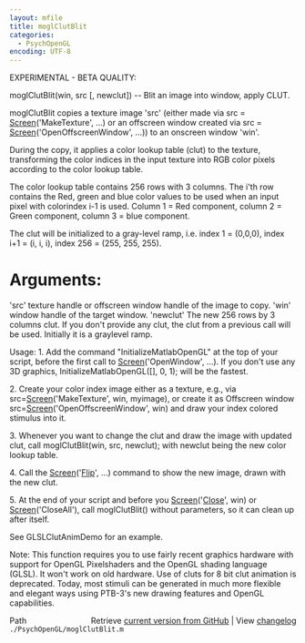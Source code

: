 ```yaml
---
layout: mfile
title: moglClutBlit
categories:
  - PsychOpenGL
encoding: UTF-8
---
```


EXPERIMENTAL - BETA QUALITY:

moglClutBlit(win, src [, newclut]) -- Blit an image into window, apply CLUT.

moglClutBlit copies a texture image 'src' (either made via
src = [Screen](/docs/Screen)('MakeTexture', ...) or an offscreen window created via
src = [Screen](/docs/Screen)('OpenOffscreenWindow', ...)) to an onscreen window 'win'.

During the copy, it applies a color lookup table (clut) to the texture,
transforming the color indices in the input texture into RGB color
pixels according to the color lookup table.

The color lookup table contains 256 rows with 3 columns. The i'th row
contains the Red, green and blue color values to be used when an input
pixel with colorindex i-1 is used. Column 1 = Red component, column 2 =
Green component, column 3 = blue component.

The clut will be initialized to a gray-level ramp, i.e. index 1 =
(0,0,0), index i+1 = (i, i, i), index 256 = (255, 255, 255).

# Arguments:

'src' texture handle or offscreen window handle of the image to copy.
'win' window handle of the target window.
'newclut' The new 256 rows by 3 columns clut. If you don't provide any
clut, the clut from a previous call will be used. Initially it is a
graylevel ramp.

Usage:
1\. Add the command "InitializeMatlabOpenGL" at the top of your script,
before the first call to [Screen](/docs/Screen)('OpenWindow', ...). If you don't use any
3D graphics, InitializeMatlabOpenGL([], 0, 1); will be the fastest.

2\. Create your color index image either as a texture, e.g., via
src=[Screen](/docs/Screen)('MakeTexture', win, myimage), or create it as Offscreen window
src=[Screen](/docs/Screen)('OpenOffscreenWindow', win) and draw your index colored
stimulus into it.

3\. Whenever you want to change the clut and draw the image with updated
clut, call moglClutBlit(win, src, newclut); with newclut being the new
color lookup table.

4\. Call the [Screen](/docs/Screen)('[Flip](/docs/Flip)', ...) command to show the new image, drawn with
the new clut.

5\. At the end of your script and before you [Screen](/docs/Screen)('[Close](/docs/Close)', win) or
[Screen](/docs/Screen)('CloseAll'), call moglClutBlit() without parameters, so it can
clean up after itself.

See GLSLClutAnimDemo for an example.

Note: This function requires you to use fairly recent graphics hardware
with support for OpenGL Pixelshaders and the OpenGL shading language
(GLSL). It won't work on old hardware. Use of cluts for 8 bit clut
animation is deprecated. Today, most stimuli can be generated in much more
flexible and elegant ways using PTB-3's new drawing features and OpenGL
capabilities.


<div class="code_header" style="text-align:right;">
  <span style="float:left;">Path&nbsp;&nbsp;</span> <span class="counter">Retrieve <a href=
  "https://raw.github.com/Psychtoolbox-3/Psychtoolbox-3/beta/./PsychOpenGL/moglClutBlit.m">current version from GitHub</a> | View <a href=
  "https://github.com/Psychtoolbox-3/Psychtoolbox-3/commits/beta/./PsychOpenGL/moglClutBlit.m">changelog</a></span>
</div>
<div class="code">
  <code>./PsychOpenGL/moglClutBlit.m</code>
</div>
